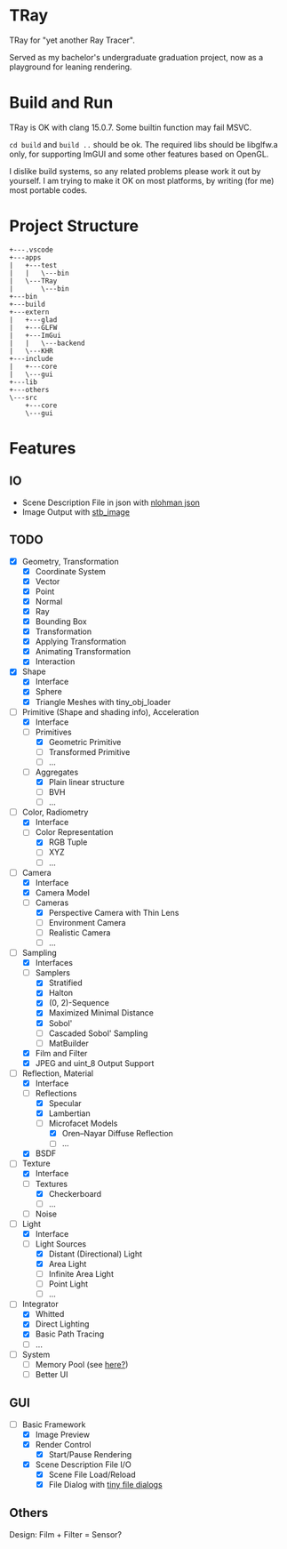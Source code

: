 # TRay

TRay for "yet another Ray Tracer".

Served as my bachelor's undergraduate graduation project, now as a playground for leaning rendering.

# Build and Run

TRay is OK with clang 15.0.7. Some builtin function may fail MSVC.

`cd build` and `build ..` should be ok. The required libs should be libglfw.a only, for supporting ImGUI and some other features based on OpenGL.

I dislike build systems, so any related problems please work it out by yourself. I am trying to make it OK on most platforms, by writing (for me) most portable codes.

# Project Structure

```text
+---.vscode
+---apps
|   +---test
|   |   \---bin
|   \---TRay
|       \---bin
+---bin
+---build
+---extern
|   +---glad
|   +---GLFW
|   +---ImGui
|   |   \---backend
|   \---KHR
+---include
|   +---core
|   \---gui
+---lib
+---others
\---src
    +---core
    \---gui
```

# Features

## IO

- Scene Description File in json with [nlohman json](https://github.com/nlohmann/json)
- Image Output with [stb_image](https://github.com/nothings/stb)

## TODO

- [x] Geometry, Transformation
  - [x] Coordinate System
  - [x] Vector
  - [x] Point
  - [x] Normal
  - [x] Ray
  - [x] Bounding Box
  - [x] Transformation
  - [x] Applying Transformation
  - [x] Animating Transformation
  - [x] Interaction
- [x] Shape
  - [x] Interface
  - [x] Sphere
  - [x] Triangle Meshes with tiny_obj_loader
- [ ] Primitive (Shape and shading info), Acceleration
  - [x] Interface
  - [ ] Primitives
    - [x] Geometric Primitive
    - [ ] Transformed Primitive
    - [ ] ...
  - [ ] Aggregates
    - [x] Plain linear structure
    - [ ] BVH
    - [ ] ...
- [ ] Color, Radiometry
  - [x] Interface
  - [ ] Color Representation
    - [x] RGB Tuple
    - [ ] XYZ
    - [ ] ...
- [ ] Camera
  - [x] Interface
  - [x] Camera Model
  - [ ] Cameras
    - [x] Perspective Camera with Thin Lens
    - [ ] Environment Camera
    - [ ] Realistic Camera
    - [ ] ...
- [ ] Sampling
  - [x] Interfaces
  - [ ] Samplers
    - [x] Stratified
    - [x] Halton
    - [x] (0, 2)-Sequence
    - [x] Maximized Minimal Distance
    - [x] Sobol'
    - [ ] Cascaded Sobol' Sampling
    - [ ] MatBuilder
  - [x] Film and Filter
  - [x] JPEG and uint_8 Output Support
- [ ] Reflection, Material
  - [x] Interface
  - [ ] Reflections
    - [x] Specular
    - [x] Lambertian
    - [ ] Microfacet Models
      - [x] Oren–Nayar Diffuse Reflection
      - [ ] ...
  - [x] BSDF
- [ ] Texture
  - [x] Interface
  - [ ] Textures
    - [x] Checkerboard
    - [ ] ...
  - [ ] Noise
- [ ] Light
  - [x] Interface
  - [ ] Light Sources
    - [x] Distant (Directional) Light
    - [x] Area Light
    - [ ] Infinite Area Light
    - [ ] Point Light
    - [ ] ...
- [ ] Integrator
  - [x] Whitted
  - [x] Direct Lighting
  - [x] Basic Path Tracing
  - [ ] ...
- [ ] System
  - [ ] Memory Pool (see [here?](https://github.com/microsoft/mimalloc))
  - [ ] Better UI

## GUI

- [ ] Basic Framework
  - [x] Image Preview
  - [x] Render Control
    - [x] Start/Pause Rendering
  - [x] Scene Description File I/O
    - [x] Scene File Load/Reload
    - [x] File Dialog with [tiny file dialogs](https://sourceforge.net/projects/tinyfiledialogs/)

## Others

Design: Film + Filter = Sensor?